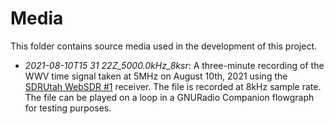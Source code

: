 # Media
This folder contains source media used in the development of this project.
- *2021-08-10T15 31 22Z_5000.0kHz_8ksr*:  A three-minute recording of the WWV time signal taken at 5MHz on August 10th, 2021 using the [SDRUtah WebSDR #1](http://websdr1.sdrutah.org:8901/index1a.html) receiver.  The file is recorded at 8kHz sample rate.  The file can be played on a loop in a GNURadio Companion flowgraph for testing purposes.
